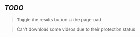 ## _TODO_
> Toggle the results button at the page load

> Can't download some videos due to their protection status
